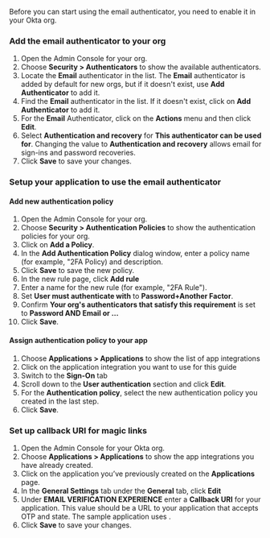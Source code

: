 Before you can start using the email authenticator, you need to enable it in your Okta org.

### Add the email authenticator to your org

1. Open the Admin Console for your org.
1. Choose **Security > Authenticators** to show the available authenticators.
1. Locate the **Email** authenticator in the list. The **Email** authenticator is added by default for new orgs, but if it doesn't exist, use **Add Authenticator** to add it.
1. Find the **Email** authenticator in the list. If it doesn't exist, click on **Add Authenticator** to add it.
1. For the **Email** Authenticator, click on the **Actions** menu and then click **Edit**.
1. Select **Authentication and recovery** for **This authenticator can be used for**. Changing the value to **Authentication and recovery**  allows email for sign-ins and password recoveries.
1. Click **Save** to save your changes.

### Setup your application to use the email authenticator

#### Add new authentication policy

1. Open the Admin Console for your org.
1. Choose **Security > Authentication Policies** to show the authentication policies for your org.
1. Click on **Add a Policy**.
1. In the **Add Authentication Policy** dialog window, enter a policy name (for example, "2FA Policy) and description.
1. Click **Save** to save the new policy.
1. In the new rule page, click **Add rule**
1. Enter a name for the new rule (for example, "2FA Rule").
1. Set **User must authenticate with** to **Password+Another Factor**.
1. Confirm **Your org's authenticators that satisfy this requirement** is set to **Password AND Email or ...**
1. Click **Save**.

#### Assign authentication policy to your app

1. Choose **Applications > Applications** to show the list of app integrations
1. Click on the application integration you want to use for this guide
1. Switch to the **Sign-On** tab
1. Scroll down to the **User authentication** section and click **Edit**.
1. For the **Authentication policy**, select the new authentication policy you created in the last step.
1. Click **Save**.

### Set up callback URI for magic links

1. Open the Admin Console for your Okta org.
1. Choose **Applications > Applications** to show the app integrations you have already created.
1. Click on the application you’ve previously created on the **Applications** page.
1. In the **General Settings** tab under the **General** tab, click **Edit**
1. Under **EMAIL VERIFICATION EXPERIENCE** enter a **Callback URI** for your application. This value should be a URL to your application that accepts OTP and state. The sample application uses <StackSnippet snippet="callbackuri" inline />.
1. Click **Save** to save your changes.
